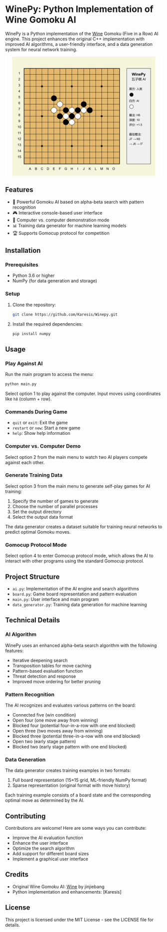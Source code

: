 # WinePy: Python Implementation of Wine Gomoku AI

WinePy is a Python implementation of the [Wine](https://github.com/jinjiebang/wine) Gomoku (Five in a Row) AI engine. This project enhances the original C++ implementation with improved AI algorithms, a user-friendly interface, and a data generation system for neural network training.

![Gomoku Game](gomoku_game.png)

## Features

- 💪 Powerful Gomoku AI based on alpha-beta search with pattern recognition
- 🎮 Interactive console-based user interface
- 🤖 Computer vs. computer demonstration mode
- 📊 Training data generator for machine learning models
- 🏆 Supports Gomocup protocol for competition

## Installation

### Prerequisites

- Python 3.6 or higher
- NumPy (for data generation and storage)

### Setup

1. Clone the repository:
   ```bash
   git clone https://github.com/Karesis/Winepy.git
   ```

2. Install the required dependencies:
   ```bash
   pip install numpy
   ```

## Usage

### Play Against AI

Run the main program to access the menu:

```bash
python main.py
```

Select option 1 to play against the computer. Input moves using coordinates like `h8` (column + row).

### Commands During Game

- `quit` or `exit`: Exit the game
- `restart` or `new`: Start a new game
- `help`: Show help information

### Computer vs. Computer Demo

Select option 2 from the main menu to watch two AI players compete against each other.

### Generate Training Data

Select option 3 from the main menu to generate self-play games for AI training:

1. Specify the number of games to generate
2. Choose the number of parallel processes
3. Set the output directory
4. Select the output data format

The data generator creates a dataset suitable for training neural networks to predict optimal Gomoku moves.

### Gomocup Protocol Mode

Select option 4 to enter Gomocup protocol mode, which allows the AI to interact with other programs using the standard Gomocup protocol.

## Project Structure

- `ai.py`: Implementation of the AI engine and search algorithms
- `board.py`: Game board representation and pattern evaluation
- `main.py`: User interface and main program
- `data_generator.py`: Training data generation for machine learning

## Technical Details

### AI Algorithm

WinePy uses an enhanced alpha-beta search algorithm with the following features:

- Iterative deepening search
- Transposition tables for move caching
- Pattern-based evaluation function
- Threat detection and response
- Improved move ordering for better pruning

### Pattern Recognition

The AI recognizes and evaluates various patterns on the board:

- Connected five (win condition)
- Open four (one move away from winning)
- Blocked four (potential four-in-a-row with one end blocked)
- Open three (two moves away from winning)
- Blocked three (potential three-in-a-row with one end blocked)
- Open two (early stage pattern)
- Blocked two (early stage pattern with one end blocked)

### Data Generation

The data generator creates training examples in two formats:

1. Full board representation (15×15 grid, ML-friendly NumPy format)
2. Sparse representation (original format with move history)

Each training example consists of a board state and the corresponding optimal move as determined by the AI.

## Contributing

Contributions are welcome! Here are some ways you can contribute:

- Improve the AI evaluation function
- Enhance the user interface
- Optimize the search algorithm
- Add support for different board sizes
- Implement a graphical user interface

## Credits

- Original Wine Gomoku AI: [Wine](https://github.com/jinjiebang/wine) by jinjiebang
- Python implementation and enhancements: [Karesis]

## License

This project is licensed under the MIT License - see the LICENSE file for details.
